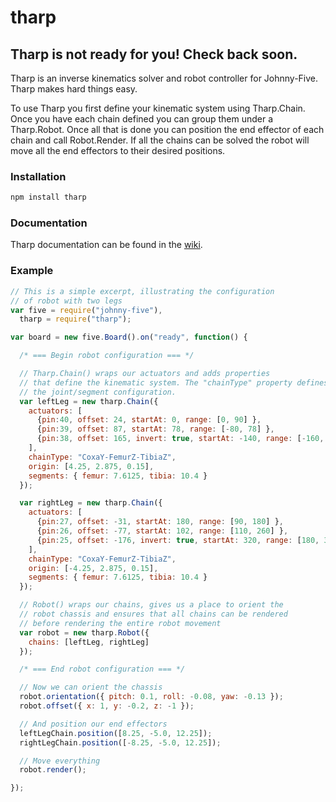 # tharp

## Tharp is not ready for you! Check back soon.
Tharp is an inverse kinematics solver and robot controller for Johnny-Five. Tharp makes hard things easy.

To use Tharp you first define your kinematic system using Tharp.Chain. Once you have each chain defined you can group them under a Tharp.Robot. Once all that is done you can position the end effector of each chain and call Robot.Render. If all the chains can be solved the robot will move all the end effectors to their desired positions.

### Installation
````bash
npm install tharp
````

### Documentation
Tharp documentation can be found in the [wiki](https://github.com/dtex/tharp/wiki).

### Example
````js
// This is a simple excerpt, illustrating the configuration
// of robot with two legs
var five = require("johnny-five"),
  tharp = require("tharp");

var board = new five.Board().on("ready", function() {

  /* === Begin robot configuration === */

  // Tharp.Chain() wraps our actuators and adds properties
  // that define the kinematic system. The "chainType" property defines
  // the joint/segment configuration.
  var leftLeg = new tharp.Chain({
    actuators: [
      {pin:40, offset: 24, startAt: 0, range: [0, 90] },
      {pin:39, offset: 87, startAt: 78, range: [-80, 78] },
      {pin:38, offset: 165, invert: true, startAt: -140, range: [-160, -10] }
    ],
    chainType: "CoxaY-FemurZ-TibiaZ",
    origin: [4.25, 2.875, 0.15],
    segments: { femur: 7.6125, tibia: 10.4 }
  });

  var rightLeg = new tharp.Chain({
    actuators: [
      {pin:27, offset: -31, startAt: 180, range: [90, 180] },
      {pin:26, offset: -77, startAt: 102, range: [110, 260] },
      {pin:25, offset: -176, invert: true, startAt: 320, range: [180, 340]}
    ],
    chainType: "CoxaY-FemurZ-TibiaZ",
    origin: [-4.25, 2.875, 0.15],
    segments: { femur: 7.6125, tibia: 10.4 }
  });

  // Robot() wraps our chains, gives us a place to orient the
  // robot chassis and ensures that all chains can be rendered
  // before rendering the entire robot movement
  var robot = new tharp.Robot({
    chains: [leftLeg, rightLeg]
  });

  /* === End robot configuration === */

  // Now we can orient the chassis
  robot.orientation({ pitch: 0.1, roll: -0.08, yaw: -0.13 });
  robot.offset({ x: 1, y: -0.2, z: -1 });

  // And position our end effectors
  leftLegChain.position([8.25, -5.0, 12.25]);
  rightLegChain.position([-8.25, -5.0, 12.25]);

  // Move everything
  robot.render();

});

````
